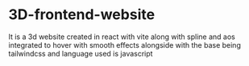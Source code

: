# 3D-frontend-website
It is a 3d website created in react with vite along with spline and aos integrated to hover with smooth effects alongside with the base being tailwindcss and language used is javascript
